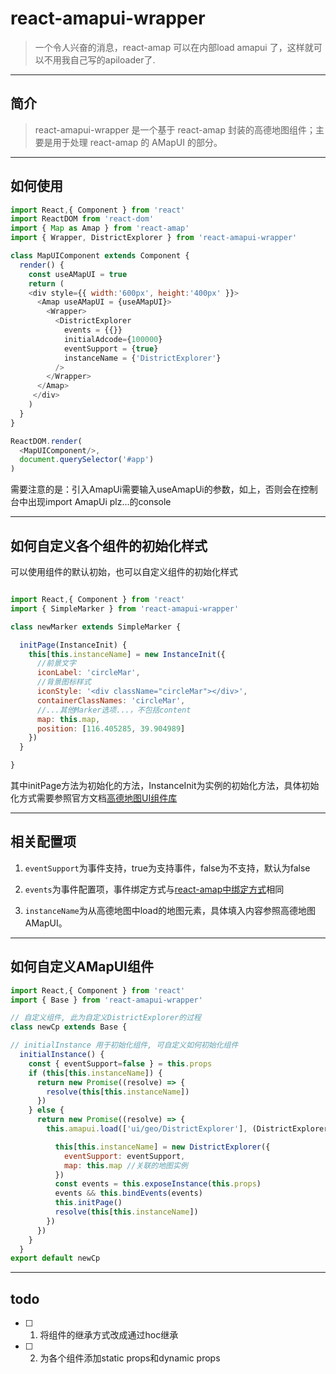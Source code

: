 # react-amapui-wrapper

> 一个令人兴奋的消息，react-amap 可以在内部load amapui 了，这样就可以不用我自己写的apiloader了.

---

## 简介

> react-amapui-wrapper 是一个基于 react-amap 封装的高德地图组件；主要是用于处理 react-amap 的 AMapUI 的部分。

---

## 如何使用

```JavaScript
import React,{ Component } from 'react'
import ReactDOM from 'react-dom'
import { Map as Amap } from 'react-amap'
import { Wrapper, DistrictExplorer } from 'react-amapui-wrapper'

class MapUIComponent extends Component {
  render() {
    const useAMapUI = true
    return (
    <div style={{ width:'600px', height:'400px' }}>
      <Amap useAMapUI = {useAMapUI}>
        <Wrapper>
          <DistrictExplorer
            events = {{}}
            initialAdcode={100000}
            eventSupport = {true}
            instanceName = {'DistrictExplorer'}
          />
        </Wrapper>
      </Amap>
     </div> 
    )
  }
}

ReactDOM.render(
  <MapUIComponent/>,
  document.querySelector('#app')
)
```
需要注意的是：引入AmapUi需要输入useAmapUi的参数，如上，否则会在控制台中出现import AmapUi plz...的console

---

## 如何自定义各个组件的初始化样式

可以使用组件的默认初始，也可以自定义组件的初始化样式

```javascript

import React,{ Component } from 'react'
import { SimpleMarker } from 'react-amapui-wrapper'

class newMarker extends SimpleMarker {

  initPage(InstanceInit) {
    this[this.instanceName] = new InstanceInit({
      //前景文字
      iconLabel: 'circleMar',
      //背景图标样式
      iconStyle: '<div className="circleMar"></div>',
      containerClassNames: 'circleMar',
      //...其他Marker选项...，不包括content
      map: this.map,
      position: [116.405285, 39.904989]
    })
  }

}

```

其中initPage方法为初始化的方法，InstanceInit为实例的初始化方法，具体初始化方式需要参照官方文档[高德地图UI组件库](http://lbs.amap.com/api/javascript-api/summary)

---

## 相关配置项

1. `eventSupport`为事件支持，true为支持事件，false为不支持，默认为false

1. `events`为事件配置项，事件绑定方式与[react-amap中绑定方式](https://github.com/ElemeFE/react-amap/blob/master/components/about.md)相同

2. `instanceName`为从高德地图中load的地图元素，具体填入内容参照高德地图AMapUI。

---

## 如何自定义AMapUI组件

```JavaScript
import React,{ Component } from 'react'
import { Base } from 'react-amapui-wrapper'

// 自定义组件, 此为自定义DistrictExplorer的过程
class newCp extends Base {

// initialInstance 用于初始化组件, 可自定义如何初始化组件
  initialInstance() {
    const { eventSupport=false } = this.props
    if (this[this.instanceName]) {
      return new Promise((resolve) => {
        resolve(this[this.instanceName])
      })
    } else {
      return new Promise((resolve) => {
        this.amapui.load(['ui/geo/DistrictExplorer'], (DistrictExplorer) => {

          this[this.instanceName] = new DistrictExplorer({
            eventSupport: eventSupport,
            map: this.map //关联的地图实例
          })
          const events = this.exposeInstance(this.props)
          events && this.bindEvents(events)
          this.initPage()
          resolve(this[this.instanceName])
        })
      })
    }
  }
export default newCp
```

---

## todo

* [ ] 1. 将组件的继承方式改成通过hoc继承
* [ ] 2. 为各个组件添加static props和dynamic props